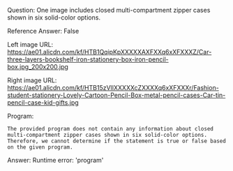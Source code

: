 Question: One image includes closed multi-compartment zipper cases shown in six solid-color options.

Reference Answer: False

Left image URL: https://ae01.alicdn.com/kf/HTB1QqipKpXXXXXAXFXXq6xXFXXXZ/Car-three-layers-bookshelf-iron-stationery-box-iron-pencil-box.jpg_200x200.jpg

Right image URL: https://ae01.alicdn.com/kf/HTB15zVlIXXXXXcZXXXXq6xXFXXXr/Fashion-student-stationery-Lovely-Cartoon-Pencil-Box-metal-pencil-cases-Car-tin-pencil-case-kid-gifts.jpg

Program:

```
The provided program does not contain any information about closed multi-compartment zipper cases shown in six solid-color options. Therefore, we cannot determine if the statement is true or false based on the given program.
```
Answer: Runtime error: 'program'

